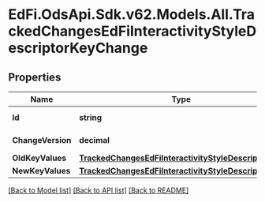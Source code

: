 # EdFi.OdsApi.Sdk.v62.Models.All.TrackedChangesEdFiInteractivityStyleDescriptorKeyChange

## Properties

Name | Type | Description | Notes
------------ | ------------- | ------------- | -------------
**Id** | **string** | Resource identifier | [optional] 
**ChangeVersion** | **decimal** | Change version | [optional] 
**OldKeyValues** | [**TrackedChangesEdFiInteractivityStyleDescriptorKey**](TrackedChangesEdFiInteractivityStyleDescriptorKey.md) |  | [optional] 
**NewKeyValues** | [**TrackedChangesEdFiInteractivityStyleDescriptorKey**](TrackedChangesEdFiInteractivityStyleDescriptorKey.md) |  | [optional] 

[[Back to Model list]](../../README.md#documentation-for-models) [[Back to API list]](../../README.md#documentation-for-api-endpoints) [[Back to README]](../../README.md)

